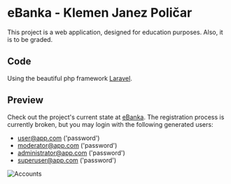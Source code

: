 # eBanka - Klemen Janez Poličar

This project is a web application, designed for education purposes. Also, it is to be graded.

## Code

Using the beautiful php framework [Laravel](https://laravel.com/).

## Preview

Check out the project's current state at [eBanka](https://ebanka.herokuapp.com/).
The registration process is currently broken, but you may login with the following generated users:
- user@app.com          ('password')
- moderator@app.com     ('password')
- administrator@app.com ('password')
- superuser@app.com     ('password')

![Accounts](https://user-images.githubusercontent.com/9630422/72100972-f5447e00-3323-11ea-8c4c-894c85d1db15.png)
